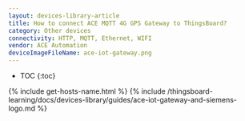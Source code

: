 ```yaml
---
layout: devices-library-article
title: How to connect ACE MQTT 4G GPS Gateway to ThingsBoard?
category: Other devices
connectivity: HTTP, MQTT, Ethernet, WIFI
vendor: ACE Automation
deviceImageFileName: ace-iot-gateway.png
---
```



* TOC
{:toc}

{% include get-hosts-name.html %}
{% include /thingsboard-learning/docs/devices-library/guides/ace-iot-gateway-and-siemens-logo.md %}
